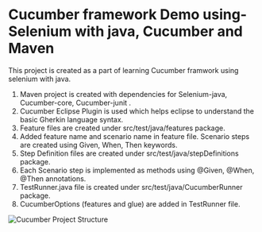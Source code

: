# Cucumber framework Demo using- Selenium with java, Cucumber and Maven
This project is created as a part of learning Cucumber framwork using selenium with java.

1. Maven project is created with dependencies for Selenium-java, Cucumber-core, Cucumber-junit .
2. Cucumber Eclipse Plugin is used which helps eclipse to understand the basic Gherkin language syntax.
3. Feature files are created under src/test/java/features package.
4. Added feature name and scenario name in feature file. Scenario steps are created using Given, When, Then keywords.
5. Step Definition files are created under src/test/java/stepDefinitions package.
6. Each Scenario step is implemented as methods using @Given, @When, @Then annotations.
7. TestRunner.java file is created under src/test/java/CucumberRunner package. 
8. CucumberOptions (features and glue) are added in TestRunner file. 



![Cucumber Project Structure](https://user-images.githubusercontent.com/99662873/156549980-6c032919-8644-42c8-b36d-50dbc3b5a6b4.png)
